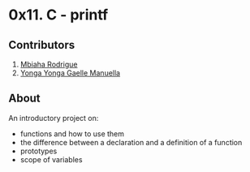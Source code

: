 # 0x11. C - printf

## Contributors

1. [Mbiaha Rodrigue](https://github.com/rodriguembiabo)
2. [Yonga Yonga Gaelle Manuella](https://github.com/yongagaelle)

## About
An introductory project on:
- functions and how to use them
- the difference between a declaration and a definition of a function
- prototypes
- scope of variables
